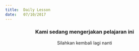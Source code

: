 ```yaml
---
title:  Daily Lesson
date:   07/10/2017
---
```


### <center>Kami sedang mengerjakan pelajaran ini</center>
<center>Silahkan kembali lagi nanti</center>
